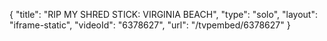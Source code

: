 {
    "title": "RIP MY SHRED STICK: VIRGINIA BEACH",
    "type": "solo",
    "layout": "iframe-static",
    "videoId": "6378627",
    "url": "\/tvpembed\/6378627"
}
